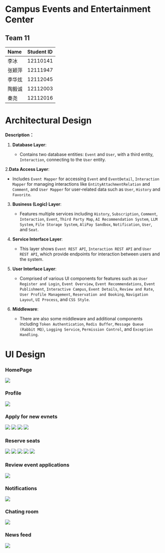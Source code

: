 # Campus Events and Entertainment Center

## Team 11

|**Name**|**Student ID**|
|:----|:----|
| 李冰   | 12110141   |
| 张颖萍 | 12111947   |
| 李华炫 | 12112045   |
| 陶毅诚 | 12112003   |
| 秦尧   | 12112016   |

# **Architectural Design**

**Description：**

1. **Database Layer**:

   - Contains two database entities: `Event` and `User`, with a third entity, `Interaction`, connecting to the `User` entity.

2.**Data Access Layer**:

   - Includes `Event Mapper` for accessing `Event` and `EventDetail`, `Interaction Mapper` for managing interactions like `EntityAttachmentRelation` and `Comment`, and `User Mapper` for user-related data such as `User`, `History` and `Favorite`.

3. **Business (Logic) Layer**:

   - Features multiple services including `History`, `Subscription`, `Comment`, `Interaction`, `Event`, `Third Party Map`, `AI Recommendation System`, `LLM System`, `File Storage System`, `AliPay Sandbox`, `Notification`, `User`, and `Seat`.

4. **Service Interface Layer**:

   - This layer shows `Event REST API`, `Interaction REST API` and `User REST API`, which provide endpoints for interaction between users and the system.

5. **User Interface Layer**:

   - Comprised of various UI components for features such as `User Register and Login`, `Event Overview`, `Event Recommendations`, `Event Publishment`, `Interactive Campus`, `Event Details`, `Review and Rate`, `User Profile Management`, `Reservation and Booking`, `Navigation Layout`, `UI Process`, and `CSS Style`.

6. **Middleware**:
   - There are also some middleware and additional components including `Token Authentication`, `Redis Buffer`, `Message Queue (Rabbit MQ)`, `Logging Service`, `Permission Control`, and `Exception Handling`.

# UI Design
### HomePage


![](/assets/首页、本人申报、参加、收藏、浏览历史.png)

### Profile


![](/assets/个人页面.png)

### Apply for new evnets


![](/assets/申请活动.png)
![](/assets/申请活动(2).png)
![](/assets/申请活动(3).png)
![](/assets/申请活动(4).png)

### Reserve seats


![](/assets/9.png)
![](/assets/10.png)
![](/assets/11.png)
![](/assets/12.png)
![](/assets/13.png)

### Review event applications


![](/assets/审核.png)

### Notifications


![](/assets/通知页.png)

### Chating room


![](/assets/聊天室.png)

### News feed


![](/assets/动态页.png)
